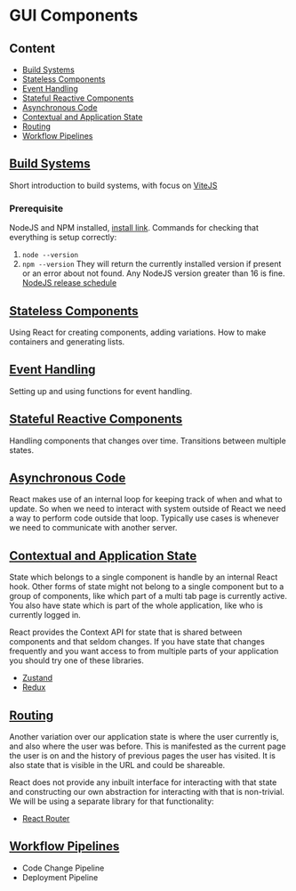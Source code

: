 # GUI Components

## Content

- [Build Systems](#build-systems)
- [Stateless Components](#stateless-components)
- [Event Handling](#event-handling)
- [Stateful Reactive Components](#stateful-reactive-components)
- [Asynchronous Code](#asynchronous-code)
- [Contextual and Application State](#contextual-and-application-state)
- [Routing](#routing)
- [Workflow Pipelines](#workflow-pipelines)

## [Build Systems](./Build%20Systems.md)
Short introduction to build systems, with focus on [ViteJS](https://vitejs.dev/)

### Prerequisite
NodeJS and NPM installed, [install link](https://nodejs.org/en).
Commands for checking that everything is setup correctly:
1. `node --version`
2. `npm --version`
They will return the currently installed version if present or an error about not found.
Any NodeJS version greater than 16 is fine. [NodeJS release schedule](https://github.com/nodejs/release#release-schedule)

## [Stateless Components](./Stateless%20Components.md)
Using React for creating components, adding variations. How to make containers and generating lists.
  
## [Event Handling](./Event%20Handling.md)
Setting up and using functions for event handling.

## [Stateful Reactive Components](./Stateful%20Reactive%20Components.md)
Handling components that changes over time. Transitions between multiple states.
  
## [Asynchronous Code](./Asynchronous%20Code.md)
React makes use of an internal loop for keeping track of when and what to update. So when we need to interact with system outside of React we need a way to perform code outside that loop. Typically use cases is whenever we need to communicate with another server.

## [Contextual and Application State](./Contextual%20and%20Application%20State.md)
State which belongs to a single component is handle by an internal React hook.
Other forms of state might not belong to a single component but to a group of components, like which part of a multi tab page is currently active. You also have state which is part of the whole application, like who is currently logged in.

React provides the Context API for state that is shared between components and that seldom changes.
If you have state that changes frequently and you want access to from multiple parts of your application you should try one of these libraries.
- [Zustand](https://github.com/pmndrs/zustand)
- [Redux](https://react-redux.js.org/)

## [Routing](./Routing.md)

Another variation over our application state is where the user currently is, and also where the user was before. This is manifested as the current page the user is on and the history of previous pages the user has visited. It is also state that is visible in the URL and could be shareable.

React does not provide any inbuilt interface for interacting with that state and constructing our own abstraction for interacting with that is non-trivial. We will be using a separate library for that functionality:
- [React Router](https://reactrouter.com/)

## [Workflow Pipelines](./Workflow%20Pipelines.md)
- Code Change Pipeline
- Deployment Pipeline